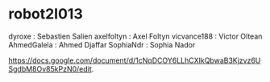 # robot2I013

dyroxe : Sebastien Salien
axelfoltyn : Axel Foltyn
vicvance188 : Victor Oltean
AhmedGalela : Ahmed Djaffar
SophiaNdr : Sophia Nador


https://docs.google.com/document/d/1cNqDCOY6LLhCXIkQbwaB3Kjzvz6USgdbM8Ov85kPzN0/edit. 
